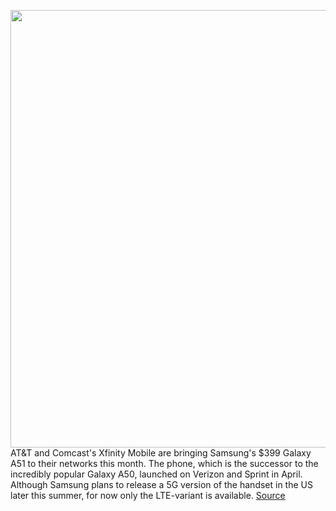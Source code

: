 <img src='https://cdn.vox-cdn.com/thumbor/nzhs8QWrBjFTBa-QKiSRtOszMRw=/0x0:640x500/1200x800/filters:focal(269x199:371x301)/cdn.vox-cdn.com/uploads/chorus_image/image/66739812/SM_A515_GalaxyA51_Black_Front.0.jpg' width='700px' /><br/>
AT&T and Comcast's Xfinity Mobile are bringing Samsung's $399 Galaxy A51 to their networks this month. The phone, which is the successor to the incredibly popular Galaxy A50, launched on Verizon and Sprint in April. Although Samsung plans to release a 5G version of the handset in the US later this summer, for now only the LTE-variant is available.
<a href='https://www.theverge.com/2020/5/1/21243820/samsung-galaxy-a51-comcast-xfinity-mobile-att-6-5-inch-oled-display-quad-rear-cameras-hole-punch'> Source <a/>